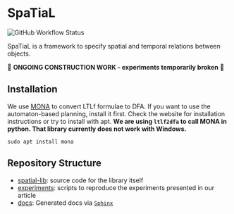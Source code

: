 # SpaTiaL

![GitHub Workflow Status](https://img.shields.io/github/actions/workflow/status/KTH-RPL-Planiacs/SpaTiaL/python-app.yml?branch=main&style=for-the-badge)

SpaTiaL is a framework to specify spatial and temporal relations between objects.

🚧 **ONGOING CONSTRUCTION WORK - experiments temporarily broken** 🚧

## Installation

We use [MONA](http://www.brics.dk/mona/) to convert LTLf formulae to DFA. If you want to use the automaton-based planning, install it first.
Check the website for installation instructions or try to install with apt. **We are using `ltlf2dfa` to call MONA in python.
That library currently does not work with Windows.**
```shell
sudo apt install mona
```

## Repository Structure

- [spatial-lib](./spatial): source code for the library itself
- [experiments](./experiments): scripts to reproduce the experiments presented in our article
- [docs](./docs): Generated docs via [`Sphinx`](https://www.sphinx-doc.org/)
